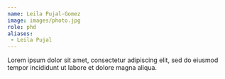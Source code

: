 ```yaml
---
name: Leila Pujal-Gomez
image: images/photo.jpg
role: phd
aliases:
 - Leila Pujal
---
```


Lorem ipsum dolor sit amet, consectetur adipiscing elit, sed do eiusmod tempor incididunt ut labore et dolore magna aliqua.
